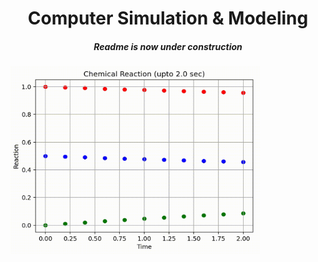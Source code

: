 <center>
<h1>Computer Simulation & Modeling<br>
<h5> Readme is now under construction
</center>


<img height=300 width =400 src="./Resources/ChemicalReaction.gif">

